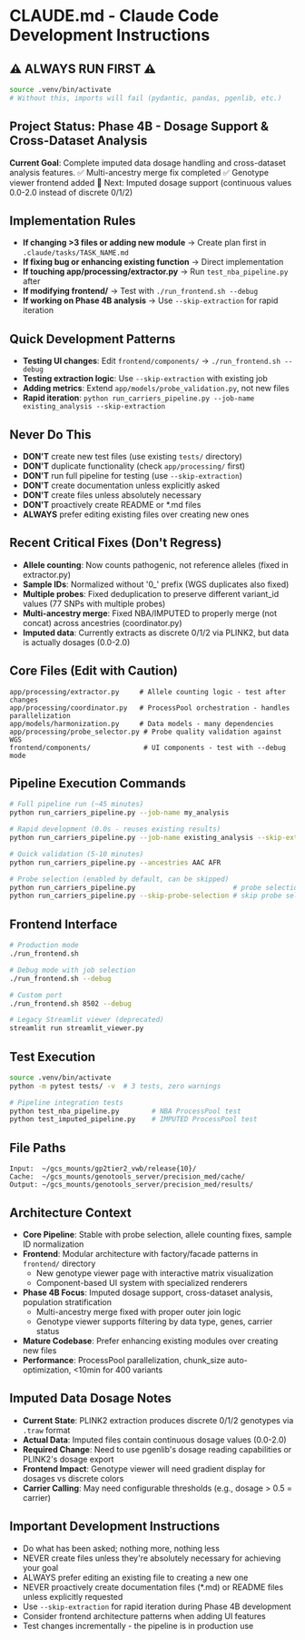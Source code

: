 # CLAUDE.md - Claude Code Development Instructions

## ⚠️ ALWAYS RUN FIRST ⚠️
```bash
source .venv/bin/activate
# Without this, imports will fail (pydantic, pandas, pgenlib, etc.)
```

## Project Status: Phase 4B - Dosage Support & Cross-Dataset Analysis
**Current Goal**: Complete imputed data dosage handling and cross-dataset analysis features.
✅ Multi-ancestry merge fix completed
✅ Genotype viewer frontend added
🔄 Next: Imputed dosage support (continuous values 0.0-2.0 instead of discrete 0/1/2)

## Implementation Rules
- **If changing >3 files or adding new module** → Create plan first in `.claude/tasks/TASK_NAME.md`
- **If fixing bug or enhancing existing function** → Direct implementation
- **If touching app/processing/extractor.py** → Run `test_nba_pipeline.py` after
- **If modifying frontend/** → Test with `./run_frontend.sh --debug`
- **If working on Phase 4B analysis** → Use `--skip-extraction` for rapid iteration

## Quick Development Patterns
- **Testing UI changes**: Edit `frontend/components/` → `./run_frontend.sh --debug`
- **Testing extraction logic**: Use `--skip-extraction` with existing job
- **Adding metrics**: Extend `app/models/probe_validation.py`, not new files
- **Rapid iteration**: `python run_carriers_pipeline.py --job-name existing_analysis --skip-extraction`

## Never Do This
- **DON'T** create new test files (use existing `tests/` directory)
- **DON'T** duplicate functionality (check `app/processing/` first)
- **DON'T** run full pipeline for testing (use `--skip-extraction`)
- **DON'T** create documentation unless explicitly asked
- **DON'T** create files unless absolutely necessary
- **DON'T** proactively create README or *.md files
- **ALWAYS** prefer editing existing files over creating new ones

## Recent Critical Fixes (Don't Regress)
- **Allele counting**: Now counts pathogenic, not reference alleles (fixed in extractor.py)
- **Sample IDs**: Normalized without '0_' prefix (WGS duplicates also fixed)
- **Multiple probes**: Fixed deduplication to preserve different variant_id values (77 SNPs with multiple probes)
- **Multi-ancestry merge**: Fixed NBA/IMPUTED to properly merge (not concat) across ancestries (coordinator.py)
- **Imputed data**: Currently extracts as discrete 0/1/2 via PLINK2, but data is actually dosages (0.0-2.0)

## Core Files (Edit with Caution)
```
app/processing/extractor.py     # Allele counting logic - test after changes
app/processing/coordinator.py   # ProcessPool orchestration - handles parallelization
app/models/harmonization.py     # Data models - many dependencies
app/processing/probe_selector.py # Probe quality validation against WGS
frontend/components/             # UI components - test with --debug mode
```

## Pipeline Execution Commands
```bash
# Full pipeline run (~45 minutes)
python run_carriers_pipeline.py --job-name my_analysis

# Rapid development (0.0s - reuses existing results)
python run_carriers_pipeline.py --job-name existing_analysis --skip-extraction

# Quick validation (5-10 minutes)
python run_carriers_pipeline.py --ancestries AAC AFR

# Probe selection (enabled by default, can be skipped)
python run_carriers_pipeline.py                        # probe selection enabled
python run_carriers_pipeline.py --skip-probe-selection # skip probe selection
```

## Frontend Interface
```bash
# Production mode
./run_frontend.sh

# Debug mode with job selection
./run_frontend.sh --debug

# Custom port
./run_frontend.sh 8502 --debug

# Legacy Streamlit viewer (deprecated)
streamlit run streamlit_viewer.py
```

## Test Execution
```bash
source .venv/bin/activate
python -m pytest tests/ -v  # 3 tests, zero warnings

# Pipeline integration tests
python test_nba_pipeline.py        # NBA ProcessPool test
python test_imputed_pipeline.py    # IMPUTED ProcessPool test
```

## File Paths
```
Input:  ~/gcs_mounts/gp2tier2_vwb/release{10}/
Cache:  ~/gcs_mounts/genotools_server/precision_med/cache/
Output: ~/gcs_mounts/genotools_server/precision_med/results/
```

## Architecture Context
- **Core Pipeline**: Stable with probe selection, allele counting fixes, sample ID normalization
- **Frontend**: Modular architecture with factory/facade patterns in `frontend/` directory
  - New genotype viewer page with interactive matrix visualization
  - Component-based UI system with specialized renderers
- **Phase 4B Focus**: Imputed dosage support, cross-dataset analysis, population stratification
  - Multi-ancestry merge fixed with proper outer join logic
  - Genotype viewer supports filtering by data type, genes, carrier status
- **Mature Codebase**: Prefer enhancing existing modules over creating new files
- **Performance**: ProcessPool parallelization, chunk_size auto-optimization, <10min for 400 variants

## Imputed Data Dosage Notes
- **Current State**: PLINK2 extraction produces discrete 0/1/2 genotypes via `.traw` format
- **Actual Data**: Imputed files contain continuous dosage values (0.0-2.0)
- **Required Change**: Need to use pgenlib's dosage reading capabilities or PLINK2's dosage export
- **Frontend Impact**: Genotype viewer will need gradient display for dosages vs discrete colors
- **Carrier Calling**: May need configurable thresholds (e.g., dosage > 0.5 = carrier)

## Important Development Instructions
- Do what has been asked; nothing more, nothing less
- NEVER create files unless they're absolutely necessary for achieving your goal
- ALWAYS prefer editing an existing file to creating a new one
- NEVER proactively create documentation files (*.md) or README files unless explicitly requested
- Use `--skip-extraction` for rapid iteration during Phase 4B development
- Consider frontend architecture patterns when adding UI features
- Test changes incrementally - the pipeline is in production use